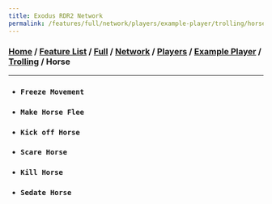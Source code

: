 ```yaml
---
title: Exodus RDR2 Network
permalink: /features/full/network/players/example-player/trolling/horse
---
```

### [Home](/) / [Feature List](/features) / [Full](/features/full) / [Network](/features/full/network) / [Players](/features/full/network/players) / [Example Player](/features/full/network/players/example-player) / [Trolling](/features/full/network/players/example-player/trolling) / Horse
---
- ### `Freeze Movement`
- ### `Make Horse Flee`
- ### `Kick off Horse`
- ### `Scare Horse`
- ### `Kill Horse`
- ### `Sedate Horse`
